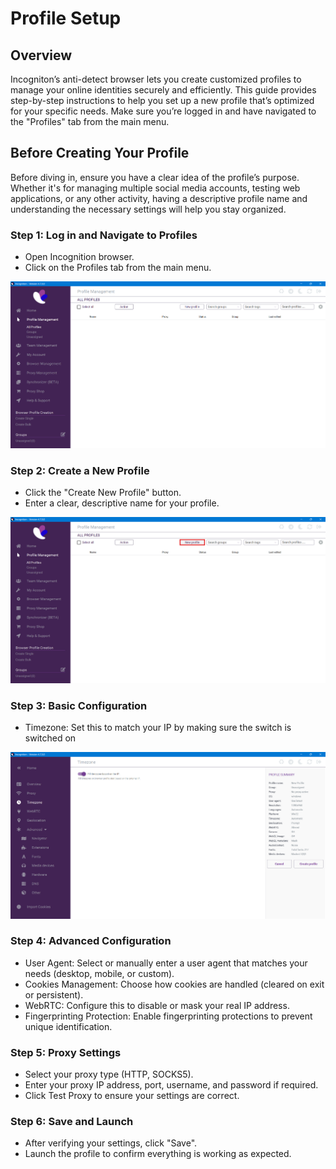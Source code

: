 # Profile Setup

## Overview

Incogniton’s anti-detect browser lets you create customized profiles to manage your online identities securely and efficiently. This guide provides step-by-step instructions to help you set up a new profile that’s optimized for your specific needs. Make sure you’re logged in and have navigated to the "Profiles" tab from the main menu.

## Before Creating Your Profile

Before diving in, ensure you have a clear idea of the profile’s purpose. Whether it's for managing multiple social media accounts, testing web applications, or any other activity, having a descriptive profile name and understanding the necessary settings will help you stay organized.

### Step 1: Log in and Navigate to Profiles

- Open Incognition browser.
- Click on the Profiles tab from the main menu.

![Alt Text](assets/profile_photos/image1.png)

### Step 2: Create a New Profile

- Click the "Create New Profile" button.
- Enter a clear, descriptive name for your profile.

![Alt Text](assets/profile_photos/image2.png)

### Step 3: Basic Configuration

- Timezone: Set this to match your IP by making sure the switch is switched on

![Alt Text](assets/profile_photos/image3.png)

### Step 4: Advanced Configuration

- User Agent: Select or manually enter a user agent that matches your needs (desktop, mobile, or custom).
- Cookies Management: Choose how cookies are handled (cleared on exit or persistent).
- WebRTC: Configure this to disable or mask your real IP address.
- Fingerprinting Protection: Enable fingerprinting protections to prevent unique identification.

### Step 5: Proxy Settings

- Select your proxy type (HTTP, SOCKS5).
- Enter your proxy IP address, port, username, and password if required.
- Click Test Proxy to ensure your settings are correct.

### Step 6: Save and Launch

- After verifying your settings, click "Save".
- Launch the profile to confirm everything is working as expected.
